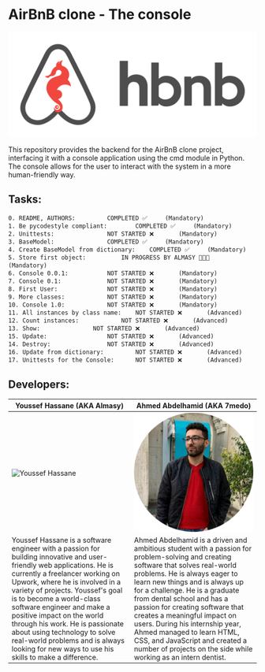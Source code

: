 # AirBnB clone - The console

![AirBnB Logo](https://github.com/Youssef-Hassane/AirBnB_clone/blob/master/images/65f4a1dd9c51265f49d0.png)

This repository provides the backend for the AirBnB clone project, 
interfacing it with a console application using the cmd module in Python.
The console allows for the user to interact with the system in a more human-friendly way.



## Tasks:
```
0. README, AUTHORS:			COMPLETED ✅		(Mandatory)
1. Be pycodestyle compliant: 		COMPLETED ✅		(Mandatory)
2. Unittests: 				NOT STARTED ❌		(Mandatory)
3. BaseModel: 				COMPLETED ✅		(Mandatory)
4. Create BaseModel from dictionary:	COMPLETED ✅		(Mandatory)
5. Store first object: 			IN PROGRESS BY ALMASY 👨🏻‍💻		(Mandatory)
6. Console 0.0.1:			NOT STARTED ❌		(Mandatory)
7. Console 0.1:				NOT STARTED ❌		(Mandatory)
8. First User:				NOT STARTED ❌		(Mandatory)
9. More classes:			NOT STARTED ❌		(Mandatory)
10. Console 1.0:			NOT STARTED ❌		(Mandatory)
11. All instances by class name:	NOT STARTED ❌		(Advanced)
12. Count instances: 			NOT STARTED ❌		(Advanced)
13. Show: 				NOT STARTED ❌		(Advanced)
15. Update: 				NOT STARTED ❌		(Advanced)
14. Destroy: 				NOT STARTED ❌		(Advanced)
16. Update from dictionary: 		NOT STARTED ❌		(Advanced)
17. Unittests for the Console: 		NOT STARTED ❌		(Advanced)
```

## Developers:

| **Youssef Hassane (AKA Almasy)** | **Ahmed Abdelhamid (AKA 7medo)** |
|---|---|
| ![Youssef Hassane](https://github.com/Youssef-Hassane/Screenshot/blob/main/img.png) | ![Ahmed Abdelhamid](https://github.com/Youssef-Hassane/Screenshot/blob/main/Screenshot%202023-11-11%20at%2012.42.16%20AM-fotor-2023111104736.png) |
| Youssef Hassane is a software engineer with a passion for building innovative and user-friendly web applications. He is currently a freelancer working on Upwork, where he is involved in a variety of projects. Youssef's goal is to become a world-class software engineer and make a positive impact on the world through his work. He is passionate about using technology to solve real-world problems and is always looking for new ways to use his skills to make a difference. | Ahmed Abdelhamid is a driven and ambitious student with a passion for problem-solving and creating software that solves real-world problems. He is always eager to learn new things and is always up for a challenge. He is a graduate from dental school and has a passion for creating software that creates a meaningful impact on users. During his internship year, Ahmed managed to learn HTML, CSS, and JavaScript and created a number of projects on the side while working as an intern dentist. |


